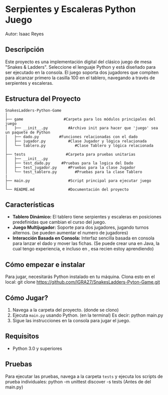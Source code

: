 # Serpientes y Escaleras Python Juego

Autor: Isaac Reyes

## Descripción
Este proyecto es una implementación digital del clásico juego de mesa "Snakes & Ladders". Seleccione el lenguaje Python y está diseñado para ser ejecutado en la consola. El juego soporta dos jugadores que compiten para alcanzar primero la casilla 100 en el tablero, navegando a través de serpientes y escaleras.

## Estructura del Proyecto
```
SnakesLadders-Python-Game
│
├── game                  #Carpeta para los módulos principales del juego
│   ├── __init__.py         #Archivo init para hacer que 'juego' sea un paquete de Python
│   ├── dado.py         #Funciones relacionadas con el dado 
│   ├── jugador.py          #Clase Jugador y lógica relacionada
│   └── tablero.py             #Clase Tablero y lógica relacionada
│
├── tests                  #Carpeta para pruebas unitarias
│   ├── __init__.py
│   ├── test_dado.py     #Pruebas para la logica del Dado
│   ├── test_jugador.py     #Pruebas para la clase Jugador
│   └── test_tablero.py        #Pruebas para la clase Tablero
|
├── main.py                 #Script principal para ejecutar juego
│
└── README.md               #Documentación del proyecto
```

## Características
- **Tablero Dinámico:** El tablero tiene serpientes y escaleras en posiciones predefinidas que cambian el curso del juego.
- **Juego Multijugador:** Soporte para dos jugadores, jugando turnos alternos. (se pueden aumentar el numero de jugadores)
- **Interacción Basada en Consola:** Interfaz sencilla basada en consola para lanzar el dado y mover las fichas. (Se puede crear una en Java, la cual tengo experiencia, e incluso en , esa recien estoy aprendiendo)


## Cómo empezar e instalar
Para jugar, necesitarás Python instalado en tu máquina.
Clona esto en el local:
git clone https://github.com/IGRA27/SnakesLadders-Pyton-Game.git

## Cómo Jugar?
1. Navega a la carpeta del proyecto. (donde se clono)
3. Ejecuta `main.py` usando Python. (en la terminal) Es decir: python main.py
4. Sigue las instrucciones en la consola para jugar el juego.

## Requisitos
- Python 3.0 y superiores

## Pruebas
Para ejecutar las pruebas, navega a la carpeta `tests` y ejecuta los scripts de prueba individuales:
python -m unittest discover -s tests (Antes de del main.py)



